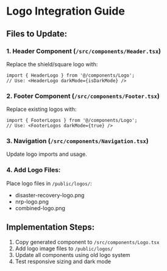 ﻿# Logo Integration Guide

## Files to Update:

### 1. Header Component (`/src/components/Header.tsx`)
Replace the shield/square logo with:
```tsx
import { HeaderLogo } from '@/components/Logo';
// Use: <HeaderLogo darkMode={isDarkMode} />
```

### 2. Footer Component (`/src/components/Footer.tsx`)
Replace existing logos with:
```tsx
import { FooterLogos } from '@/components/Logo';
// Use: <FooterLogos darkMode={true} />
```

### 3. Navigation (`/src/components/Navigation.tsx`)
Update logo imports and usage.

### 4. Add Logo Files:
Place logo files in `/public/logos/`:
- disaster-recovery-logo.png
- nrp-logo.png
- combined-logo.png

## Implementation Steps:
1. Copy generated component to `/src/components/Logo.tsx`
2. Add logo image files to `/public/logos/`
3. Update all components using old logo system
4. Test responsive sizing and dark mode

